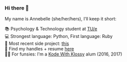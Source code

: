 ### Hi there 👋

My name is Annebelle (she/her/hers), I'll keep it short:  

📚   Psychology & Technology student at <a href="http://tue.nl">TU/e</a>  
💻   Strongest language: Python, First language: Ruby  
👯   Most recent side project: <a href="http://studytour2020.intermate.nl">this</a>  
🔗   Find my handles + resume <a href="https://annebelleo.github.io">here</a>  
👧🏽   For funsies: I'm a <a href="http://kodewithklossy.com">Kode With Klossy</a> alum (2016, 2017)
<!--
**annebelleo/annebelleo** is a ✨ _special_ ✨ repository because its `README.md` (this file) appears on your GitHub profile.

Here are some ideas to get you started:

- 🔭 I’m currently working on ...
- 🌱 I’m currently learning ...
- 👯 I’m looking to collaborate on ...
- 🤔 I’m looking for help with ...
- 💬 Ask me about ...
- 📫 How to reach me: ...
- 😄 Pronouns: ...
- ⚡ Fun fact: ...
-->
